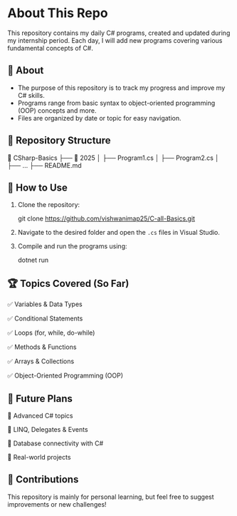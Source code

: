 
# About This Repo

This repository contains my daily C# programs, created and updated during my internship period. Each day, I will add new programs covering various fundamental concepts of C#.

## 📌 About
- The purpose of this repository is to track my progress and improve my C# skills.
- Programs range from basic syntax to object-oriented programming (OOP) concepts and more.
- Files are organized by date or topic for easy navigation.

## 📂 Repository Structure

📁 CSharp-Basics
 ├── 📆 2025
 │   ├── Program1.cs
 │   ├── Program2.cs
 │   ├── ...
 ├── README.md


## 🚀 How to Use
1. Clone the repository:
   
   git clone https://github.com/vishwanimap25/C-all-Basics.git

2. Navigate to the desired folder and open the `.cs` files in Visual Studio.
3. Compile and run the programs using:
  
   dotnet run
 

## 🏆 Topics Covered (So Far)
✅ Variables & Data Types  

✅ Conditional Statements  

✅ Loops (for, while, do-while)  

✅ Methods & Functions  

✅ Arrays & Collections  

✅ Object-Oriented Programming (OOP)  

## 📅 Future Plans
🚀 Advanced C# topics  

🚀 LINQ, Delegates & Events  

🚀 Database connectivity with C#  

🚀 Real-world projects  

## 🤝 Contributions
This repository is mainly for personal learning, but feel free to suggest improvements or new challenges!


